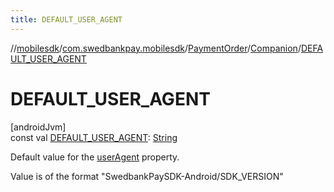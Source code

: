 ```yaml
---
title: DEFAULT_USER_AGENT
---
```

//[mobilesdk](../../../../index.html)/[com.swedbankpay.mobilesdk](../../index.html)/[PaymentOrder](../index.html)/[Companion](index.html)/[DEFAULT_USER_AGENT](-d-e-f-a-u-l-t_-u-s-e-r_-a-g-e-n-t.html)



# DEFAULT_USER_AGENT



[androidJvm]\
const val [DEFAULT_USER_AGENT](-d-e-f-a-u-l-t_-u-s-e-r_-a-g-e-n-t.html): [String](https://kotlinlang.org/api/latest/jvm/stdlib/kotlin/-string/index.html)



Default value for the [userAgent](../user-agent.html) property.



Value is of the format "SwedbankPaySDK-Android/SDK_VERSION"




